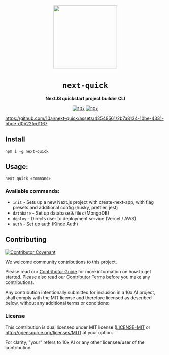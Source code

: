 <!-- Allow this file to not have a first line heading -->
<!-- markdownlint-disable-file MD041 no-emphasis-as-heading -->

<!-- inline html -->
<!-- markdownlint-disable-file MD033 -->

<div align="center">

<img src="https://github.com/10ai/next-quick/assets/42549561/3f83b293-6a82-4581-b8c6-64fb5a7b17fb" width=200>

# `next-quick`

**NextJS quickstart project builder CLI**

[![10x](https://img.shields.io/badge/10xAI-open%20source-blueviolet.svg)](https://10ai.dev)
[![10x](https://img.shields.io/badge/discord-10xAI-%237289da.svg?logo=discord)](https://discord.gg/FJZ4nyhBW7)

</div>

https://github.com/10ai/next-quick/assets/42549561/2b7a8134-10be-4331-bbde-d0b22fcd1167

## Install
```
npm i -g next-quick
```

## Usage:
```
next-quick <command>
```

### Available commands:

- `init` - Sets up a new Next.js project with create-next-app, with flag presets and additional config (husky, prettier, jest)
- `database` - Set up database & files (MongoDB)
- `deploy` - Directs user to deployment service (Vercel / AWS)
- `auth` - Set up auth (Kinde Auth)

## Contributing

[![Contributor Covenant](https://img.shields.io/badge/contributor%20covenant-v1.0-ff69b4.svg)](CODE_OF_CONDUCT.md)

We welcome community contributions to this project.

Please read our [Contributor Guide](CONTRIBUTING.md) for more information on how to get started.
Please also read our [Contributor Terms](CONTRIBUTING.md#contributor-terms) before you make any contributions.

Any contribution intentionally submitted for inclusion in a 10x AI project, shall comply with the MIT license and therefore licensed as described below, without any additional terms or conditions:

### License

This contribution is dual licensed under MIT license ([LICENSE-MIT](LICENSE-MIT) or <http://opensource.org/licenses/MIT>) at your option.

For clarity, "your" refers to 10x AI or any other licensee/user of the contribution.

